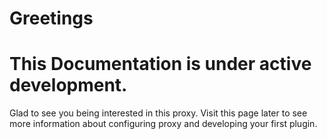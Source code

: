# Greetings

# This Documentation is under active development.

Glad to see you being interested in this proxy. Visit this page later to see more information about configuring proxy and developing your first plugin.
